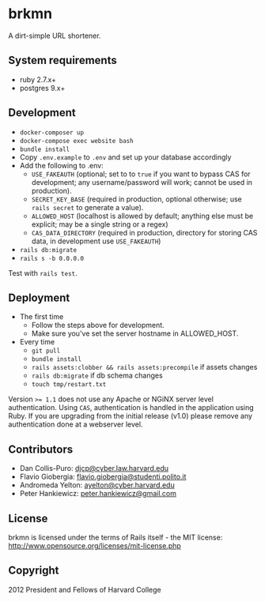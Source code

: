 # brkmn

A dirt-simple URL shortener.

## System requirements
* ruby 2.7.x+
* postgres 9.x+

## Development

* `docker-composer up`
* `docker-compose exec website bash`
* `bundle install`
* Copy `.env.example` to `.env` and set up your database accordingly
* Add the following to .env:
  * `USE_FAKEAUTH` (optional; set to to `true` if you want to bypass CAS for development; any username/password will work; cannot be used in production).
  * `SECRET_KEY_BASE` (required in production, optional otherwise; use `rails secret` to generate a value).
  * `ALLOWED_HOST` (localhost is allowed by default; anything else must be explicit; may be a single string or a regex)
  * `CAS_DATA_DIRECTORY` (required in production, directory for storing CAS data, in development use `USE_FAKEAUTH`)
* `rails db:migrate`
* `rails s -b 0.0.0.0`

Test with `rails test`.

## Deployment

* The first time
  * Follow the steps above for development.
  * Make sure you've set the server hostname in ALLOWED_HOST.
* Every time
  * `git pull`
  * `bundle install`
  * `rails assets:clobber && rails assets:precompile` if assets changes
  * `rails db:migrate` if db schema changes
  * `touch tmp/restart.txt`

Version `>= 1.1` does not use any Apache or NGiNX server level authentication. Using `CAS`, authentication is handled in the application using Ruby. If you are upgrading from the initial release (v1.0) please remove any authentication done at a webserver level.

## Contributors

* Dan Collis-Puro: djcp@cyber.law.harvard.edu
* Flavio Giobergia: flavio.giobergia@studenti.polito.it
* Andromeda Yelton: ayelton@cyber.harvard.edu
* Peter Hankiewicz: peter.hankiewicz@gmail.com

## License

brkmn is licensed under the terms of Rails itself - the MIT license: http://www.opensource.org/licenses/mit-license.php

## Copyright

2012 President and Fellows of Harvard College
